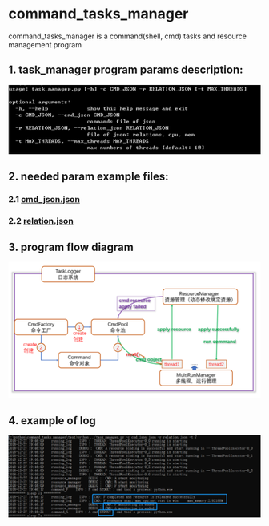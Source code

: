 # command_tasks_manager
command_tasks_manager is a command(shell, cmd) tasks and resource management program

## 1.  task_manager program params description:
![task_manager_params_info](imgs/task_manager_params_info.png)

## 2. needed param example files:
### 2.1  [cmd_json.json](test/cmd_json.json)
### 2.2  [relation.json](test/relation.json)

## 3. program flow diagram
![program flow diagram](imgs/flow_diagram.png)
 
 ## 4. example of log
 ![example of log](imgs/log_example.png)